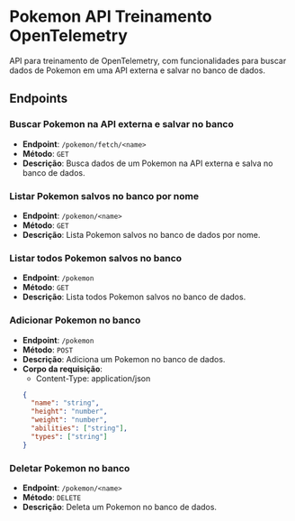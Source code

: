 # Pokemon API Treinamento OpenTelemetry

API para treinamento de OpenTelemetry, com funcionalidades para buscar dados de Pokemon em uma API externa e salvar no banco de dados.

## Endpoints

### Buscar Pokemon na API externa e salvar no banco

- **Endpoint**: `/pokemon/fetch/<name>`
- **Método**: `GET`
- **Descrição**: Busca dados de um Pokemon na API externa e salva no banco de dados.

### Listar Pokemon salvos no banco por nome

- **Endpoint**: `/pokemon/<name>`
- **Método**: `GET`
- **Descrição**: Lista Pokemon salvos no banco de dados por nome.

### Listar todos Pokemon salvos no banco

- **Endpoint**: `/pokemon`
- **Método**: `GET`
- **Descrição**: Lista todos Pokemon salvos no banco de dados.

### Adicionar Pokemon no banco

- **Endpoint**: `/pokemon`
- **Método**: `POST`
- **Descrição**: Adiciona um Pokemon no banco de dados.
- **Corpo da requisição**:
  - Content-Type: application/json
  ```json
  {
    "name": "string",
    "height": "number",
    "weight": "number",
    "abilities": ["string"],
    "types": ["string"]
  }
    ```

### Deletar Pokemon no banco

- **Endpoint**: `/pokemon/<name>`
- **Método**: `DELETE`
- **Descrição**: Deleta um Pokemon no banco de dados.
